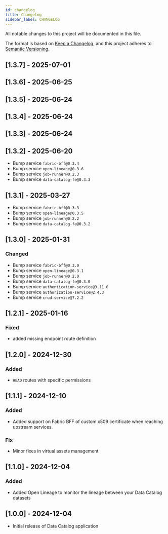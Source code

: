 ```yaml
---
id: changelog
title: Changelog
sidebar_label: CHANGELOG
---
```


<!--
WARNING: this file was automatically generated by Mia-Platform Doc Aggregator.
DO NOT MODIFY IT BY HAND.
Instead, modify the source file and run the aggregator to regenerate this file.
-->

All notable changes to this project will be documented in this file.

The format is based on [Keep a Changelog](https://keepachangelog.com/en/1.0.0/),
and this project adheres to [Semantic Versioning](https://semver.org/spec/v2.0.0.html).

## [1.3.7] - 2025-07-01

## [1.3.6] - 2025-06-25

## [1.3.5] - 2025-06-24

## [1.3.4] - 2025-06-24

## [1.3.3] - 2025-06-24

## [1.3.2] - 2025-06-20

- Bump service `fabric-bff@0.3.4`
- Bump service `open-lineage@0.3.6`
- Bump service `job-runner@0.2.3`
- Bump service `data-catalog-fe@0.3.3`

## [1.3.1] - 2025-03-27

- Bump service `fabric-bff@0.3.3`
- Bump service `open-lineage@0.3.5`
- Bump service `job-runner@0.2.2`
- Bump service `data-catalog-fe@0.3.2`

## [1.3.0] - 2025-01-31

### Changed

- Bump service `fabric-bff@0.3.0`
- Bump service `open-lineage@0.3.1`
- Bump service `job-runner@0.2.0`
- Bump service `data-catalog-fe@0.3.0`
- Bump service `authentication-service@3.11.0`
- Bump service `authorization-service@2.4.3`
- Bump service `crud-service@7.2.2`

## [1.2.1] - 2025-01-16

### Fixed

- added missing endpoint route definition

## [1.2.0] - 2024-12-30

### Added

- `HEAD` routes with specific permissions

## [1.1.1] - 2024-12-10

### Added

- Added support on Fabric BFF of custom x509 certificate when reaching upstream services.

### Fix

- Minor fixes in virtual assets management

## [1.1.0] - 2024-12-04

### Added

- Added Open Lineage to monitor the lineage between your Data Catalog datasets

## [1.0.0] - 2024-12-04

- Initial release of Data Catalog application
